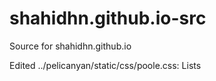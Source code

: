 # shahidhn.github.io-src
Source for shahidhn.github.io

Edited ../pelicanyan/static/css/poole.css: Lists
